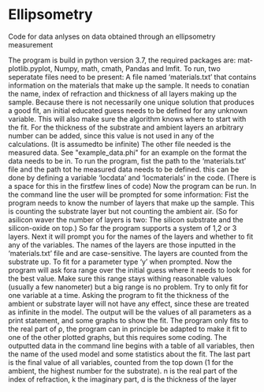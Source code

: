 # Ellipsometry
Code for data anlyses on data obtained through an ellipsometry measurement

The  program  is  build  in  python  version  3.7,  the  required  packages  are:  mat-plotlib.pyplot, Numpy, math, cmath, Pandas and lmfit.
To run, two seperatate files need to be present:
A file named ‘materials.txt’ that contains information on the materials that make up the sample. It needs to conatian the name, index of refraction and thickness of all layers making up the sample.
Because there is not necessarily one unique solution that produces a good fit, an initial educated guess needs to be defined for any unknown variable. This will also make sure the algorithm knows where to start with the fit. For the thickness of the substrate and ambient layers an arbitrary number can be added, since this value is not used in any of the calculations.  (It is assumedto be infinite)
The other file needed is the measured data.  See "example_data.phi" for an example on the format the data needs to be in. 
To  run  the  program,  fist  the  path  to  the  ‘materials.txt’  file  and  the  path  tot he measured data needs to be defined.  this can be done by defining a variable ‘locdata’ and ‘locmaterials’ in the code.  (There is a space for this in the firstfew lines of code)
Now the program can be run.  In the command line the user will be prompted for some information:
Fist the program needs to know the number of layers that make up the sample. This is counting the substrate layer but not counting the ambient air.  (So for asilicon waver the number of layers is two:  The silicon substrate and the silicon-oxide on top.)  So far the program supports a system of 1,2 or 3 layers.
Next it will prompt you for the names of the layers and whether to fit any of the variables.  The names of the layers are those inputted in the ‘materials.txt’ 
file and are case-sensitive.  The layers are counted from the substrate up. To fit for a parameter type ‘y’ when prompted.
Now the program will ask fora range over the initial guess where it needs to look for the best value.  Make sure this range stays withing reasonable values (usually a few nanometer) but a big range is no problem.  Try to only fit for one variable at a time.  Asking the program to fit the thickness of the ambient or substrate layer will not have any effect, since these are treated as infinite in the model.
The output will be the values of all parameters as a print statement, and some graphs to show the fit.  The program only fits to the real part of ρ, the program can in principle be adapted to make it fit to one of the other plotted graphs, but this requires some coding.
The outputted data in the command line begins with a table of all variables, then the name of the used model and some statistics about the fit. The last part  is  the  final  value  of  all  variables,  counted  from  the  top  down  (1  for  the ambient, the highest number for the substrate).  n is the real part of the index of refraction, k the imaginary part, d is the thickness of the layer
